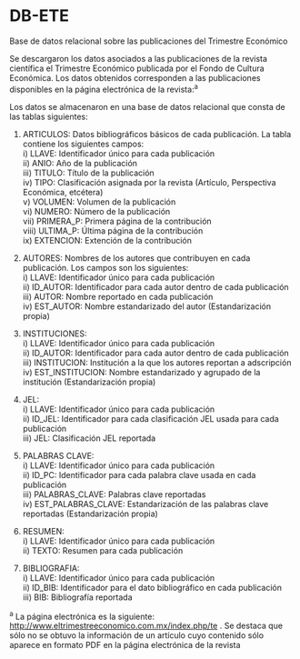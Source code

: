 # DB-ETE
Base de datos relacional sobre las publicaciones del Trimestre Económico

Se descargaron los datos asociados a las publicaciones de la revista científica el Trimestre Económico publicada por el Fondo de Cultura Económica. Los datos obtenidos corresponden a las publicaciones disponibles en la página electrónica de la revista:<sup>a</sup>



Los datos se almacenaron en una base de datos relacional que consta de las tablas siguientes:

1) ARTICULOS: Datos bibliográficos básicos de cada publicación. La tabla contiene los siguientes campos:\
i) LLAVE: Identificador único para cada publicación\
ii) ANIO: Año de la publicación\
iii) TITULO: Título de la publicación\
iv) TIPO: Clasificación asignada por la revista (Artículo, Perspectiva Económica, etcétera)\
v) VOLUMEN: Volumen de la publicación\
vi) NUMERO: Número de la publicación\
vii) PRIMERA_P: Primera página de la contribución\
viii) ULTIMA_P: Última página de la contribución\
ix) EXTENCION: Extención de la contribución

2) AUTORES: Nombres de los autores que contribuyen en cada publicación. Los campos son los siguientes:\
i) LLAVE: Identificador único para cada publicación\
ii) ID_AUTOR: Identificador para cada autor dentro de cada publicación\
iii) AUTOR: Nombre reportado en cada publicación\
iv) EST_AUTOR: Nombre estandarizado del autor (Estandarización propia)

3) INSTITUCIONES:\
i) LLAVE: Identificador único para cada publicación\
ii) ID_AUTOR: Identificador para cada autor dentro de cada publicación\
iii) INSTITUCION: Institución a la que los autores reportan a adscripción\
iv) EST_INSTITUCION: Nombre estandarizado y agrupado de la institución (Estandarización propia)

4) JEL:\
i) LLAVE: Identificador único para cada publicación\
ii) ID_JEL: Identificador para cada clasificación JEL usada para cada publicación\
iii) JEL: Clasificación JEL reportada

5) PALABRAS CLAVE:\
i) LLAVE: Identificador único para cada publicación\
ii) ID_PC: Identificador para cada palabra clave usada en cada publicación\
iii) PALABRAS_CLAVE: Palabras clave reportadas\
iv) EST_PALABRAS_CLAVE: Estandarización de las palabras clave reportadas (Estandarización propia)

6) RESUMEN:\
i) LLAVE: Identificador único para cada publicación\
ii) TEXTO: Resumen para cada publicación

7) BIBLIOGRAFIA:\
i) LLAVE: Identificador único para cada publicación\
ii) ID_BIB: Identificador para el dato bibliográfico en cada publicación\
iii) BIB: Bibliografía reportada




<sup>a</sup> La página electrónica es la siguiente: http://www.eltrimestreeconomico.com.mx/index.php/te . Se destaca que sólo no se obtuvo la información de un artículo cuyo contenido sólo aparece en formato PDF en la página electrónica de la revista
